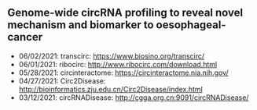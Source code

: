 ## Genome-wide circRNA profiling to reveal novel mechanism and biomarker to oesophageal-cancer 

* 06/02/2021: transcirc: https://www.biosino.org/transcirc/
* 06/01/2021: ribocirc: http://www.ribocirc.com/download.html
* 05/28/2021: circinteractome: https://circinteractome.nia.nih.gov/
* 04/27/2021: Circ2Disease: http://bioinformatics.zju.edu.cn/Circ2Disease/index.html
* 03/12/2021: circRNADisease: http://cgga.org.cn:9091/circRNADisease/
